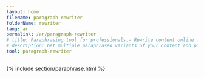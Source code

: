 ```yaml
---
layout: home
fileName: paragraph-rewriter
folderName: rewriter
lang: ar
permalink: /ar/paragraph-rewriter
# title: Paraphrasing tool for professionals.- Rewrite content online for free.
# description: Get multiple paraphrased variants of your content and pick the best variant for your use case. Only tool which provides this feature. Try it out now !
tool: paragraph-rewriter
---
```

{% include section/paraphrase.html %}
